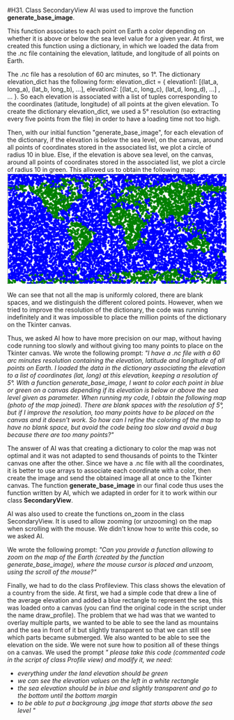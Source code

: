 #H31. Class SecondaryView
AI was used to improve the function **generate_base_image**.

This function associates to each point on Earth a color depending on whether it is above or below the sea level value for a given year. At first, we created this function using a dictionary, in which we loaded the data from the .nc file containing the elevation, latitude, and longitude of all points on Earth.

The .nc file has a resolution of 60 arc minutes, so 1°.
The dictionary elevation_dict has the following form:
elevation_dict = { elevation1: [(lat_a, long_a), (lat_b, long_b), ...], elevation2: [(lat_c, long_c), (lat_d, long_d), ...] , ... }.
So each elevation is associated with a list of tuples corresponding to the coordinates (latitude, longitude) of all points at the given elevation.
To create the dictionary elevation_dict, we used a 5° resolution (so extracting every five points from the file) in order to have a loading time not too high.

Then, with our initial function "generate_base_image", for each elevation of the dictionary, if the elevation is below the sea level, on the canvas, around all points of coordinates stored in the associated list, we plot a circle of radius 10 in blue. Else, if the elevation is above sea level, on the canvas, around all points of coordinates stored in the associated list, we plot a circle of radius 10 in green.
This allowed us to obtain the following map: ![initial map obtained](generate_base_imageV1.png)

We can see that not all the map is uniformly colored, there are blank spaces, and we distinguish the different colored points.
However, when we tried to improve the resolution of the dictionary, the code was running indefinitely and it was impossible to place the million points of the dictionary on the Tkinter canvas.

Thus, we asked AI how to have more precision on our map, without having code running too slowly and without giving too many points to place on the Tkinter canvas.
We wrote the following prompt: *"I have a .nc file with a 60 arc minutes resolution containing the elevation, latitude and longitude of all points on Earth. I loaded the data in the dictionary associating the elevation to a list of coordinates (lat, long) at this elevation, keeping a resolution of 5°. With a function generate_base_image, I want to color each point in blue or green on a canvas depending if its elevation is below or above the sea level given as parameter. When running my code, I obtain the following map (photo of the map joined). There are blank spaces with the resolution of 5°, but if I improve the resolution, too many points have to be placed on the canvas and it doesn't work. So how can I refine the coloring of the map to have no blank space, but avoid the code being too slow and avoid a bug because there are too many points?"*

The answer of AI was that creating a dictionary to color the map was not optimal and it was not adapted to send thousands of points to the Tkinter canvas one after the other. Since we have a .nc file with all the coordinates, it is better to use arrays to associate each coordinate with a color, then create the image and send the obtained image all at once to the Tkinter canvas. The function **generate_base_image** in our final code thus uses the function written by AI, which we adapted in order for it to work within our class **SecondaryView**.


AI was also used to create the functions on_zoom in the class SecondaryView.
It is used to allow zooming (or unzooming) on the map when scrolling with the mouse. We didn't know how to write this code, so we asked AI.

We wrote the following prompt:
*"Can you provide a function allowing to zoom on the map of the Earth (created by the function generate_base_image), where the mouse cursor is placed and unzoom, using the scroll of the mouse?"*

Finally, we had to do the class Profileview. This class shows the elevation of a country from the side. At first, we had a simple code that drew a line of the average elevation and added a blue rectangle to represent the sea, this was loaded onto a canvas (you can find the original code in the script under the name draw_profile). The problem that we had was that we wanted to overlay multiple parts, we wanted to be able to see the land as mountains and the sea in front of it but slightly transparent so that we can still see which parts became submerged. We also wanted to be able to see the elevation on the side. We were not sure how to position all of these things on a canvas. We used the prompt *" please take this code (commented code in the script of class Profile view) and modify it, we need:*
- *everything under the land elevation should be green*
- *we can see the elevation values on the left in a white rectangle*
- *the sea elevation should be in blue and slightly transparent and go to the bottom until the bottom margin*
- *to be able to put a backgroung .jpg image that starts above the sea level "*



